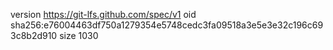 version https://git-lfs.github.com/spec/v1
oid sha256:e76004463df750a1279354e5748cedc3fa09518a3e5e3e32c196c693c8b2d910
size 1030
